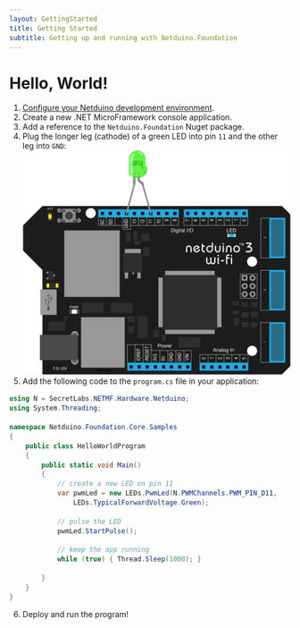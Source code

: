 ```yaml
---
layout: GettingStarted
title: Getting Started
subtitle: Getting up and running with Netduino.Foundation
---
```


# Hello, World!

1. [Configure your Netduino development environment](http://developer.wildernesslabs.co/Netduino/Getting_Started/).
2. Create a new .NET MicroFramework console application.
3. Add a reference to the `Netduino.Foundation` Nuget package.
4. Plug the longer leg (cathode) of a green LED into pin `11` and the other leg into `GND`:
![](Pulse_Large.svg)
5. Add the following code to the `program.cs` file in your application:
 
```csharp
using N = SecretLabs.NETMF.Hardware.Netduino;
using System.Threading;

namespace Netduino.Foundation.Core.Samples
{
    public class HelloWorldProgram
    {
        public static void Main()
        {
            // create a new LED on pin 11
            var pwmLed = new LEDs.PwmLed(N.PWMChannels.PWM_PIN_D11, 
                LEDs.TypicalForwardVoltage.Green);

            // pulse the LED
            pwmLed.StartPulse();

            // keep the app running
            while (true) { Thread.Sleep(1000); }

        }
    }
}
```

6. Deploy and run the program!